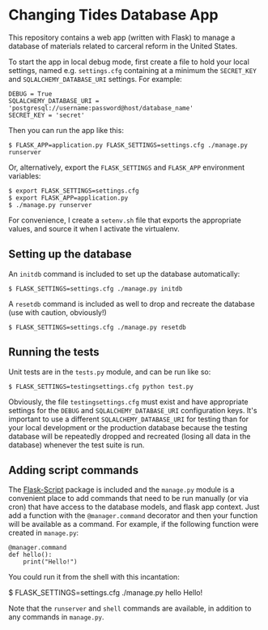 # Changing Tides Database App

This repository contains a web app (written with Flask) to manage a database of
materials related to carceral reform in the United States.

To start the app in local debug mode, first create a file to hold your local
settings, named e.g. `settings.cfg` containing at a minimum the `SECRET_KEY`
and `SQLALCHEMY_DATABASE_URI` settings. For example:

    DEBUG = True
    SQLALCHEMY_DATABASE_URI = 'postgresql://username:password@host/database_name'
    SECRET_KEY = 'secret'

Then you can run the app like this:

    $ FLASK_APP=application.py FLASK_SETTINGS=settings.cfg ./manage.py runserver

Or, alternatively, export the `FLASK_SETTINGS` and `FLASK_APP` environment
variables:

    $ export FLASK_SETTINGS=settings.cfg
    $ export FLASK_APP=application.py
    $ ./manage.py runserver

For convenience, I create a `setenv.sh` file that exports the appropriate
values, and source it when I activate the virtualenv.

## Setting up the database

An `initdb` command is included to set up the database automatically:

    $ FLASK_SETTINGS=settings.cfg ./manage.py initdb

A `resetdb` command is included as well to drop and recreate the database (use
with caution, obviously!)

    $ FLASK_SETTINGS=settings.cfg ./manage.py resetdb

## Running the tests

Unit tests are in the `tests.py` module, and can be run like so:

    $ FLASK_SETTINGS=testingsettings.cfg python test.py

Obviously, the file `testingsettings.cfg` must exist and have appropriate
settings for the `DEBUG` and `SQLALCHEMY_DATABASE_URI` configuration keys. It's
important to use a different `SQLALCHEMY_DATABASE_URI` for testing than for
your local development or the production database because the testing database
will be repeatedly dropped and recreated (losing all data in the database)
whenever the test suite is run.

## Adding script commands

The [Flask-Script](https://flask-script.readthedocs.io/en/latest/) package is
included and the `manage.py` module is a convenient place to add commands that
need to be run manually (or via cron) that have access to the database models,
and flask app context. Just add a function with the `@manager.command`
decorator and then your function will be available as a command. For example,
if the following function were created in `manage.py`:

    @manager.command
    def hello():
        print("Hello!")

You could run it from the shell with this incantation:

   $ FLASK_SETTINGS=settings.cfg ./manage.py hello
   Hello!

Note that the `runserver` and `shell` commands are available, in addition to
any commands in `manage.py`.
